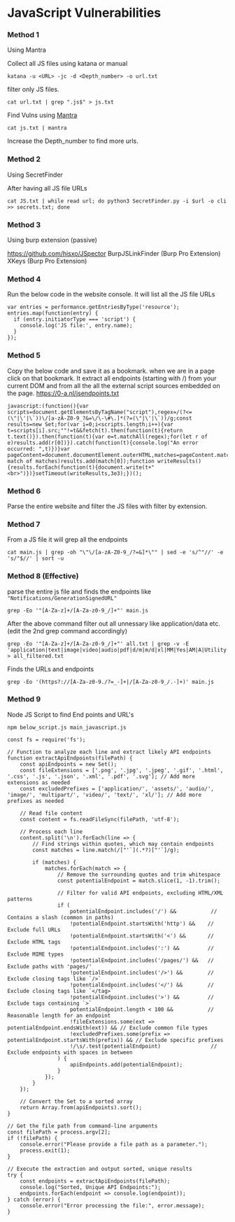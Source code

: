 # JavaScript Vulnerabilities

### Method 1
Using Mantra

Collect all JS files using katana or manual 

```
katana -u <URL> -jc -d <Depth_number> -o url.txt
```

filter only JS files.
```
cat url.txt | grep ".js$" > js.txt
```

Find Vulns using [Mantra](https://github.com/MrEmpy/mantra) 

```
cat js.txt | mantra
```

Increase the Depth_number to find more urls.

### Method 2
Using SecretFinder

After having all JS file URLs

```
cat JS.txt | while read url; do python3 SecretFinder.py -i $url -o cli >> secrets.txt; done
```

### Method 3
Using burp extension (passive)

https://github.com/hisxo/JSpector
BurpJSLinkFinder (Burp Pro Extension)
XKeys (Burp Pro Extension)
### Method 4

Run the below code in the website console. It will list all the JS file URLs

```
var entries = performance.getEntriesByType('resource');
entries.map(function(entry) {
  if (entry.initiatorType === 'script') {
    console.log('JS file:', entry.name);
  }
});
```

### Method 5

Copy the below code and save it as a bookmark. when we are in a page click on that bookmark. It extract all endpoints (starting with /) from your current DOM and from all the all the external script sources embedded on the page.
https://0-a.nl/jsendpoints.txt

```
javascript:(function(){var scripts=document.getElementsByTagName("script"),regex=/(?<=(\"|\'|\`))\/[a-zA-Z0-9_?&=\/\-\#\.]*(?=(\"|\'|\`))/g;const results=new Set;for(var i=0;i<scripts.length;i++){var t=scripts[i].src;""!=t&&fetch(t).then(function(t){return t.text()}).then(function(t){var e=t.matchAll(regex);for(let r of e)results.add(r[0])}).catch(function(t){console.log("An error occurred: ",t)})}var pageContent=document.documentElement.outerHTML,matches=pageContent.matchAll(regex);for(const match of matches)results.add(match[0]);function writeResults(){results.forEach(function(t){document.write(t+"<br>")})}setTimeout(writeResults,3e3);})();
```


### Method 6

Parse the entire website and filter the JS files with filter by extension.

### Method 7

From a JS file it will grep all the endpoints 
```
cat main.js | grep -oh "\"\/[a-zA-Z0-9_/?=&]*\"" | sed -e 's/^"//' -e 's/"$//' | sort -u
```

### Method 8 (Effective)

parse the entire js file and finds the endpoints like `"Notifications/GenerationSignedURL"`

```
grep -Eo '"[A-Za-z]+/[A-Za-z0-9_/]+"' main.js
```

After the above command filter out all unnessary like application/data etc. (edit the 2nd grep command accordingly)
```
grep -Eo '"[A-Za-z]+/[A-Za-z0-9_/]+"' all.txt | grep -v -E 'application|text|image|video|audio|pdf|d/m|m/d|xl|MM|Yes|AM|A|Utility|AB|True|On|worksheets' > all_filtered.txt
```

Finds the URLs and endpoints
```
grep -Eo '(https?://[A-Za-z0-9./?=_-]+|/[A-Za-z0-9_/.-]+)' main.js
```

### Method 9

Node JS Script to find End points and URL's

`npm below_script.js main_javascript.js`

```
const fs = require('fs');

// Function to analyze each line and extract likely API endpoints
function extractApiEndpoints(filePath) {
    const apiEndpoints = new Set();
    const fileExtensions = ['.png', '.jpg', '.jpeg', '.gif', '.html', '.css', '.js', '.json', '.xml', '.pdf', '.svg']; // Add more extensions as needed
    const excludedPrefixes = ['application/', 'assets/', 'audio/', 'image/', 'multipart/', 'video/', 'text/', 'xl/']; // Add more prefixes as needed

    // Read file content
    const content = fs.readFileSync(filePath, 'utf-8');

    // Process each line
    content.split('\n').forEach(line => {
        // Find strings within quotes, which may contain endpoints
        const matches = line.match(/["'`](.*?)["'`]/g);

        if (matches) {
            matches.forEach(match => {
                // Remove the surrounding quotes and trim whitespace
                const potentialEndpoint = match.slice(1, -1).trim();

                // Filter for valid API endpoints, excluding HTML/XML patterns
                if (
                    potentialEndpoint.includes('/') &&           // Contains a slash (common in paths)
                    !potentialEndpoint.startsWith('http') &&    // Exclude full URLs
                    !potentialEndpoint.startsWith('<') &&       // Exclude HTML tags
                    !potentialEndpoint.includes(':') &&         // Exclude MIME types
                    !potentialEndpoint.includes('/pages/') &&   // Exclude paths with 'pages/'
                    !potentialEndpoint.includes('/>') &&        // Exclude closing tags like `/>`
                    !potentialEndpoint.includes('</') &&        // Exclude closing tags like `</tag>`
                    !potentialEndpoint.includes('>') &&         // Exclude tags containing `>`
                    potentialEndpoint.length < 100 &&           // Reasonable length for an endpoint
                    !fileExtensions.some(ext => potentialEndpoint.endsWith(ext)) && // Exclude common file types
                    !excludedPrefixes.some(prefix => potentialEndpoint.startsWith(prefix)) && // Exclude specific prefixes
                    !/\s/.test(potentialEndpoint)                // Exclude endpoints with spaces in between
                ) {
                    apiEndpoints.add(potentialEndpoint);
                }
            });
        }
    });

    // Convert the Set to a sorted array
    return Array.from(apiEndpoints).sort();
}

// Get the file path from command-line arguments
const filePath = process.argv[2];
if (!filePath) {
    console.error("Please provide a file path as a parameter.");
    process.exit(1);
}

// Execute the extraction and output sorted, unique results
try {
    const endpoints = extractApiEndpoints(filePath);
    console.log("Sorted, Unique API Endpoints:");
    endpoints.forEach(endpoint => console.log(endpoint));
} catch (error) {
    console.error("Error processing the file:", error.message);
}

```